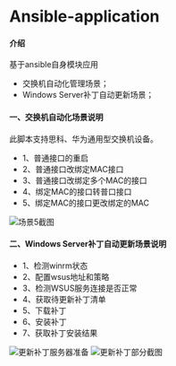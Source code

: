# Ansible-application

#### 介绍
基于ansible自身模块应用
- 交换机自动化管理场景；
- Windows Server补丁自动更新场景；

#### 一、交换机自动化场景说明
此脚本支持思科、华为通用型交换机设备。

- 1、普通接口的重启
- 2、普通接口改绑定MAC接口
- 3、普通接口改绑定多个MAC的接口
- 4、绑定MAC的接口转普口接口
- 5、绑定MAC的接口更改绑定的MAC

![场景5截图](https://images.gitee.com/uploads/images/2021/1021/151609_6d55a605_9861276.png "屏幕截图.png")
#### 二、Windows Server补丁自动更新场景说明

- 1、检测winrm状态
- 2、配置wsus地址和策略
- 3、检测WSUS服务连接是否正常
- 4、获取待更新补丁清单
- 5、下载补丁
- 6、安装补丁
- 7、获取补丁安装结果


![更新补丁服务器准备](https://images.gitee.com/uploads/images/2021/1021/151240_8d7ca406_9861276.png "屏幕截图.png")
![更新补丁部分截图](https://images.gitee.com/uploads/images/2021/1021/151345_f5953f5d_9861276.png "屏幕截图.png")


